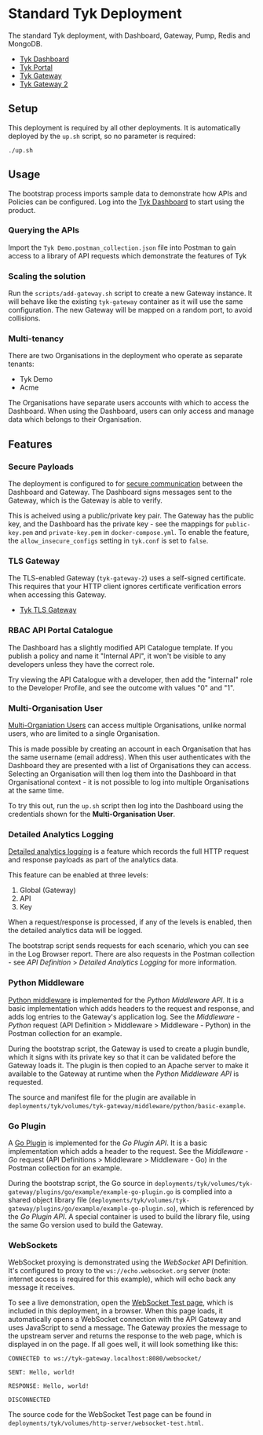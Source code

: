 # Standard Tyk Deployment

The standard Tyk deployment, with Dashboard, Gateway, Pump, Redis and MongoDB.

- [Tyk Dashboard](http://tyk-dashboard.localhost:3000)
- [Tyk Portal](http://tyk-portal.localhost:3000/portal)
- [Tyk Gateway](http://tyk-gateway.localhost:8080/basic-open-api/get)
- [Tyk Gateway 2](https://tyk-gateway-2.localhost:8081/basic-open-api/get)

## Setup

This deployment is required by all other deployments. It is automatically deployed by the `up.sh` script, so no parameter is required:

```
./up.sh
```

## Usage

The bootstrap process imports sample data to demonstrate how APIs and Policies can be configured. Log into the [Tyk Dashboard](http://tyk-dashboard.localhost:3000) to start using the product.

### Querying the APIs

Import the `Tyk Demo.postman_collection.json` file into Postman to gain access to a library of API requests which demonstrate the features of Tyk

### Scaling the solution

Run the `scripts/add-gateway.sh` script to create a new Gateway instance. It will behave like the existing `tyk-gateway` container as it will use the same configuration. The new Gateway will be mapped on a random port, to avoid collisions.

### Multi-tenancy

There are two Organisations in the deployment who operate as separate tenants:

- Tyk Demo
- Acme

The Organisations have separate users accounts with which to access the Dashboard. When using the Dashboard, users can only access and manage data which belongs to their Organisation.

## Features

### Secure Payloads

The deployment is configured to for [secure communication](https://tyk.io/docs/tyk-configuration-reference/securing-system-payloads/) between the Dashboard and Gateway. The Dashboard signs messages sent to the Gateway, which is the Gateway is able to verify.

This is acheived using a public/private key pair. The Gateway has the public key, and the Dashboard has the private key - see the mappings for `public-key.pem` and `private-key.pem` in `docker-compose.yml`. To enable the feature, the `allow_insecure_configs` setting in `tyk.conf` is set to `false`.

### TLS Gateway

The TLS-enabled Gateway (`tyk-gateway-2`) uses a self-signed certificate. This requires that your HTTP client ignores certificate verification errors when accessing this Gateway.

- [Tyk TLS Gateway](https://tyk-gateway-2.localhost:8081/basic-open-api/get)

### RBAC API Portal Catalogue

The Dashboard has a slightly modified API Catalogue template.  If you publish a policy and name it "Internal API", it won't be visible to any developers unless they have the correct role.

Try viewing the API Catalogue with a developer, then add the "internal" role to the Developer Profile, and see the outcome with values "0" and "1".

### Multi-Organisation User

[Multi-Organiation Users](https://tyk.io/docs/release-notes/version-2.8/#multi-organisation-users) can access multiple Organisations, unlike normal users, who are limited to a single Organisation.

This is made possible by creating an account in each Organisation that has the same username (email address). When this user authenticates with the Dashboard they are presented with a list of Organisations they can access. Selecting an Organisation will then log them into the Dashboard in that Organisational context - it is not possible to log into multiple Organisations at the same time.

To try this out, run the `up.sh` script then log into the Dashboard using the credentials shown for the **Multi-Organisation User**.

### Detailed Analytics Logging

[Detailed analytics logging](https://tyk.io/docs/analytics-and-reporting/useful-debug-modes/#enabling-detailed-logging) is a feature which records the full HTTP request and response payloads as part of the analytics data.

This feature can be enabled at three levels:

1. Global (Gateway)
2. API
3. Key

When a request/response is processed, if any of the levels is enabled, then the detailed analytics data will be logged.

The bootstrap script sends requests for each scenario, which you can see in the Log Browser report. There are also requests in the Postman collection - see *API Definition* > *Detailed Analytics Logging* for more information.

### Python Middleware

[Python middleware](https://tyk.io/docs/plugins/supported-languages/rich-plugins/python/python/) is implemented for the *Python Middleware API*. It is a basic implementation which adds headers to the request and response, and adds log entries to the Gateway's application log. See the *Middleware - Python* request (API Definition > Middleware > Middleware - Python) in the Postman collection for an example.

During the bootstrap script, the Gateway is used to create a plugin bundle, which it signs with its private key so that it can be validated before the Gateway loads it. The plugin is then copied to an Apache server to make it available to the Gateway at runtime when the *Python Middleware API* is requested.

The source and manifest file for the plugin are available in `deployments/tyk/volumes/tyk-gateway/middleware/python/basic-example`.

### Go Plugin

A [Go Plugin](https://tyk.io/docs/plugins/supported-languages/golang/) is implemented for the *Go Plugin API*. It is a basic implementation which adds a header to the request. See the *Middleware - Go* request (API Definitions > Middleware > Middleware - Go) in the Postman collection for an example.

During the bootstrap script, the Go source in `deployments/tyk/volumes/tyk-gateway/plugins/go/example/example-go-plugin.go` is complied into a shared object library file (`deployments/tyk/volumes/tyk-gateway/plugins/go/example/example-go-plugin.so`), which is referenced by the *Go Plugin API*. A special container is used to build the library file, using the same Go version used to build the Gateway.

### WebSockets

WebSocket proxying is demonstrated using the *WebSocket* API Definition. It's configured to proxy to the `ws://echo.websocket.org` server (note: internet access is required for this example), which will echo back any message it receives.

To see a live demonstration, open the [WebSocket Test page](http://localhost:8888/websocket-test.html), which is included in this deployment, in a browser. When this page loads, it automatically opens a WebSocket connection with the API Gateway and uses JavaScript to send a message. The Gateway proxies the message to the upstream server and returns the response to the web page, which is displayed in on the page. If all goes well, it will look something like this:

```
CONNECTED to ws://tyk-gateway.localhost:8080/websocket/

SENT: Hello, world!

RESPONSE: Hello, world!

DISCONNECTED
```

The source code for the WebSocket Test page can be found in `deployments/tyk/volumes/http-server/websocket-test.html`.
